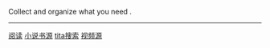 Collect and organize what you need .

---

[阅读](https://www.coolapk.com/apk/com.gedoor.monkeybook) [小说书源](https://github.com/LuanJian/Download/blob/master/%E9%98%85%E8%AF%BB.json)
[tita搜索](https://www.lanzous.com/b751334/) [视频源](https://github.com/LuanJian/Download/blob/master/tita.json)
